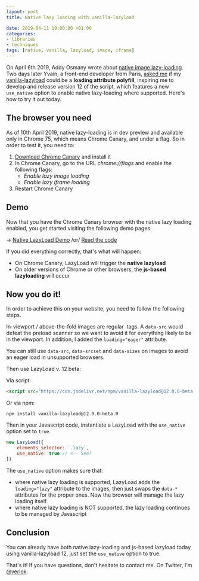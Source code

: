 ```yaml
---
layout: post
title: Native lazy loading with vanilla-lazyload

date: 2019-04-11 19:00:00 +01:00
categories:
- libraries
- techniques
tags: [native, vanilla, lazyload, image, iframe]
---
```


On April 6th 2019, Addy Osmany wrote about [native image lazy-loading](https://addyosmani.com/blog/lazy-loading/). Two days later Yvain, a front-end developer from Paris, [asked me](https://github.com/verlok/lazyload/issues/331) if my [vanilla-lazyload](https://github.com/verlok/lazyload/) could be a **loading attribute polyfill**, inspiring me to develop and release version 12 of the script, which features a new `use_native` option to enable native lazy-loading where supported. Here's how to try it out today.

## The browser you need

As of 10th April 2019, native lazy-loading is in dev preview and available only in Chrome 75, which means Chrome Canary, and under a flag. So in order to test it, you need to:

1. [Download Chrome Canary](https://www.google.com/chrome/canary/) and install it
2. In Chrome Canary, go to the URL *chrome://flags* and enable the following flags:
   - _Enable lazy image loading_
   - _Enable lazy iframe loading_
3. Restart Chrome Canary 

## Demo

Now that you have the Chrome Canary browser with the native lazy loading enabled, you get started visiting the following demo pages.

&rarr; [Native LazyLoad Demo](https://www.andreaverlicchi.eu/lazyload/demos/native_lazyload_conditional.html) /or/ [Read the code](https://github.com/verlok/lazyload/blob/master/demos/native_lazyload_conditional.html)

If you did everything correctly, that's what will happen:

- On Chrome Canary, LazyLoad will trigger the **native lazyload**
- On older versions of Chrome or other browsers, the **js-based lazyloading** will occur

## Now you do it!

In order to achieve this on your website, you need to follow the following steps.

In-viewport / above-the-fold images are regular <img> tags. A `data-src` would defeat the preload scanner so we want to avoid it for everything likely to be in the viewport. In addition, I added the `loading="eager"` attribute.

You can still use `data-src`, `data-srcset` and `data-sizes` on images to avoid an eager load in unsupported browsers.

Then use LazyLoad v. 12 beta:

Via script:

```html
<script src="https://cdn.jsdelivr.net/npm/vanilla-lazyload@12.0.0-beta.0/dist/lazyload.min.js"></script>
```

Or via npm:

```
npm install vanilla-lazyload@12.0.0-beta.0
```

Then in your Javascript code, instantiate a LazyLoad with the `use_native` option set to `true`.

```js
new LazyLoad({
    elements_selector: `.lazy`,
    use_native: true // <-- See?
})
```

The `use_native` option makes sure that:

- where native lazy loading is supported, LazyLoad adds the `loading="lazy"` attribute to the images, then just swaps the `data-*` attributes for the proper ones. Now the browser will manage the lazy loading itself.
- where native lazy loading is NOT supported, the lazy loading continues to be managed by Javascript

## Conclusion

You can already have both native lazy-loading and js-based lazyload today using vanilla-lazyload 12, just set the `use_native` option to true.

That's it! If you have questions, don't hesitate to contact me. On Twitter, I'm [@verlok](https://twitter.com/verlok).